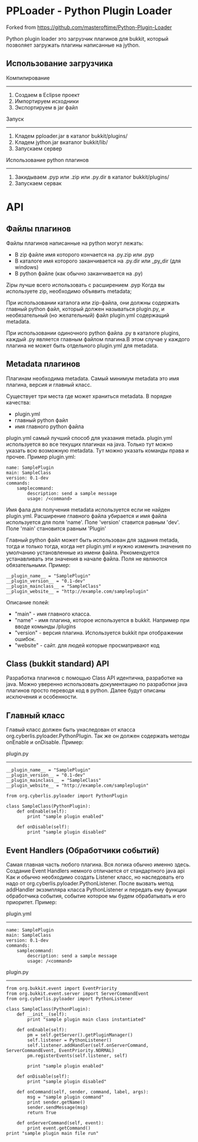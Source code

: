 PPLoader - Python Plugin Loader
====================
Forked from https://github.com/masteroftime/Python-Plugin-Loader

Python plugin loader это загрузчик плагинов для bukkit, который позволяет
загружать плагины написанные на jython. 


Использование загрузчика
-----------------------

Компилирование
********


1. Создаем в Eclipse проект
2. Импортируем исходники
3. Экспортируем в jar файл


Запуск
*******

1. Кладем pploader.jar в каталог bukkit/plugins/
2. Кладем jython.jar вкаталог bukkit/lib/
3. Запускаем сервер

Использование python плагинов
*************

1. Закидываем .pyp или .zip или .py.dir в каталог bukkit/plugins/
2. Запускаем сервак

API
===========

Файлы плагинов
------------

Файлы плагинов написанные на python могут лежать:

- В zip файле имя которого кончается на .py.zip или .pyp
- В каталоге имя которого заканчивается
на .py.dir или \_py_dir (для windows)
- В python файле (как обычно заканчивается на .py)

Zipы лучше всего использовать с расширением .pyp Когда вы используете zip,
необходимо объявить metadata;

При использовании каталога или zip-файла, они должны содержать главный python 
файл, который должен называться plugin.py, и необязательный (но желательный)
файл plugin.yml содержащий metadata.

При использовании одиночного python файла .py в каталоге plugins, 
каждый .py является главным файлом плагина.В этом случае у каждого плагина
не может быть отдельного plugin.yml для metadata.

Metadata плагинов
---------------

Плагинам необходима metadata. Самый минимум metadata это имя плагина, версия 
и главный класс.

Существует три места где может храниться metadata. В порядке качества:

- plugin.yml
- главный python файл
- имя главного python файла

plugin.yml самый лучший способ для указания metada. plugin.yml используется
во все текущих плагинах на java. Только тут можно указать всю возможную 
metadata. Тут можно указать команды права и прочее.
Пример plugin.yml:

    name: SamplePlugin
    main: SampleClass
    version: 0.1-dev
    commands:
        samplecommand:
            description: send a sample message
            usage: /<command>

Имя фала для получения metadata используется если не найден plugin.yml.
Расширение главного файла убирается и имя файла используется для поля 'name'.
Поле 'version' ставится равным 'dev'.
Поле 'main' становится равным 'Plugin'

Главный python файл может быть использован для задания metada, тогда и только
тогда, когда нет plugin.yml и нужно изменить значения по умолчанию 
установленные из имени файла. Рекомендуется устанавливать эти значения в начале
файла. Поля не являются обязательными. Пример:

    __plugin_name__ = "SamplePlugin"
    __plugin_version__ = "0.1-dev"
    __plugin_mainclass__ = "SampleClass"
    __plugin_website__ = "http://example.com/sampleplugin"

Описание полей:

- "main" - имя главного класса.
- "name" - имя плагина, которое используется в bukkit. Например при вводе
    комынды /plugins
- "version" - версия плагина. Используется bukkit при отображении ошибок.
- "website" - сайт. для людей которые просматривают код


Class (bukkit standard) API
---------------------------------

Разработка плагинов с помощью Class API идентична, разработке на java.
Можно уверенно использовать документацию по разработки java плагинов просто
переводя код в python. Далее будут описаны исключения и особенности.

Главный класс
---------------

Главый класс должен быть унаследован от класса 
org.cyberlis.pyloader.PythonPlugin. Так же он должен содержать методы onEnable
и onDisable. Пример:

plugin.py
*********
    __plugin_name__ = "SamplePlugin"
    __plugin_version__ = "0.1-dev"
    __plugin_mainclass__ = "SampleClass"
    __plugin_website__ = "http://example.com/sampleplugin"
    
    from org.cyberlis.pyloader import PythonPlugin
    
    class SampleClass(PythonPlugin):
        def onEnable(self):            
            print "sample plugin enabled"
        
        def onDisable(self):
            print "sample plugin disabled"
            
Event Handlers (Обработчики событий)
-----------------------------------

Самая главная часть любого плагина. Вся логика обычно именно здесь.
Создание Event Handlers немного отличается от стандартного java api
Как и обычно необходимо создать Listener класс, но наследовать его надо от
org.cyberlis.pyloader.PythonListener. После вызвать метод addHandler 
экзэмпляра класса PythonListener и передать ему функции обработчика события,
событие которое мы будем обрабатывать и его приоритет. Пример: 

plugin.yml
**********

    name: SamplePlugin
    main: SampleClass
    version: 0.1-dev
    commands:
        samplecommand:
            description: send a sample message
            usage: /<command>

plugin.py
*********
    from org.bukkit.event import EventPriority
    from org.bukkit.event.server import ServerCommandEvent
    from org.cyberlis.pyloader import PythonListener

    class SampleClass(PythonPlugin):
        def __init__(self):
            print "sample plugin main class instantiated"

        def onEnable(self):
            pm = self.getServer().getPluginManager()
            self.listener = PythonListener()
            self.listener.addHandler(self.onServerCommand, ServerCommandEvent, EventPriority.NORMAL)
            pm.registerEvents(self.listener, self)

            print "sample plugin enabled"

        def onDisable(self):
            print "sample plugin disabled"

        def onCommand(self, sender, command, label, args):
            msg = "sample plugin command"
            print sender.getName()
            sender.sendMessage(msg)
            return True

        def onServerCommand(self, event):
            print event.getCommand()
    print "sample plugin main file run"

